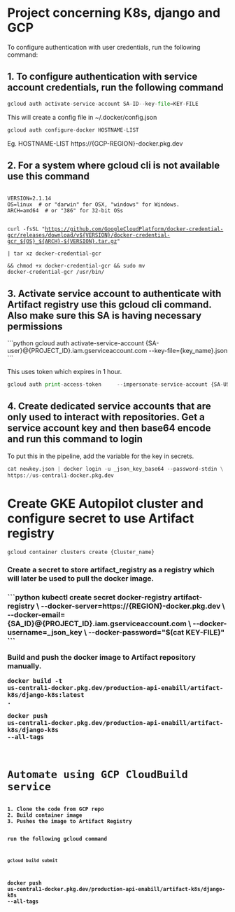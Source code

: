 # Project concerning K8s, django and GCP

To configure authentication with user credentials, run the following command:


<h2>1. To configure authentication with service account credentials, run the following command</h2>

```python
gcloud auth activate-service-account SA-ID--key-file=KEY-FILE
```

This will create a config file in ~/.docker/config.json

```python
gcloud auth configure-docker HOSTNAME-LIST
```
Eg. HOSTNAME-LIST https://{GCP-REGION}-docker.pkg.dev

<h2>2. For a system where gcloud cli is not available use this command</h2>

<code>
VERSION=2.1.14
OS=linux  # or "darwin" for OSX, "windows" for Windows.
ARCH=amd64  # or "386" for 32-bit OSs

curl -fsSL "https://github.com/GoogleCloudPlatform/docker-credential-gcr/releases/download/v${VERSION}/docker-credential-gcr_${OS}_${ARCH}-${VERSION}.tar.gz" \
| tar xz docker-credential-gcr \
&& chmod +x docker-credential-gcr && sudo mv docker-credential-gcr /usr/bin/
</code>


<h2>3. Activate service account to authenticate with Artifact registry use this gcloud cli command. Also make sure this SA is having necessary permissions</h2>
```python
gcloud auth activate-service-account {SA-user}@{PROJECT_ID}.iam.gserviceaccount.com --key-file={key_name}.json
```

This uses token which expires in 1 hour.
```python
gcloud auth print-access-token     --impersonate-service-account {SA-USER}@{PROJECT_ID}.iam.gserviceaccount.com | docker login     -u oauth2accesstoken     --password-stdin https://{REGION}-docker.pkg.dev
```


<h2>4. Create dedicated service accounts that are only used to interact with repositories.
Get a service account key and then base64 encode and run this command to login</h2>

To put this in the pipeline, add the variable for the key in secrets.
```python
cat newkey.json | docker login -u _json_key_base64 --password-stdin \
https://us-central1-docker.pkg.dev 
```


<h1>Create GKE Autopilot cluster and configure secret to use Artifact registry</h1>

```python
gcloud container clusters create {Cluster_name}
```

<h3>Create a secret to store artifact_registry as a registry which will later be used to pull the docker image.<h3>
```python
kubectl create secret docker-registry artifact-registry \
--docker-server=https://{REGION}-docker.pkg.dev \
--docker-email={SA_ID}@{PROJECT_ID}.iam.gserviceaccount.com \
--docker-username=_json_key \
--docker-password="$(cat KEY-FILE)"
```


Build and push the docker image to Artifact repository manually. 

<code>docker build -t us-central1-docker.pkg.dev/production-api-enabill/artifact-k8s/django-k8s:latest .</code>

<code>docker push us-central1-docker.pkg.dev/production-api-enabill/artifact-k8s/django-k8s --all-tags<code>


<h1>Automate using GCP CloudBuild service</h1>
1. Clone the code from GCP repo
2. Build container image
3. Pushes the image to Artifact Registry

run the following gcloud command

```python 
gcloud build submit 
```


docker push us-central1-docker.pkg.dev/production-api-enabill/artifact-k8s/django-k8s --all-tags